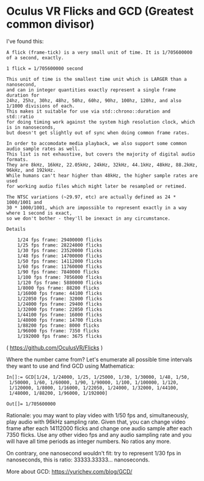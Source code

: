 # Oculus VR Flicks and GCD (Greatest common divisor)

I've found this:

```
A flick (frame-tick) is a very small unit of time. It is 1/705600000 of a second, exactly.

1 flick = 1/705600000 second

This unit of time is the smallest time unit which is LARGER than a nanosecond,
and can in integer quantities exactly represent a single frame duration for 
24hz, 25hz, 30hz, 48hz, 50hz, 60hz, 90hz, 100hz, 120hz, and also 1/1000 divisions of each.
This makes it suitable for use via std::chrono::duration and std::ratio 
for doing timing work against the system high resolution clock, which is in nanoseconds,
but doesn't get slightly out of sync when doing common frame rates.

In order to accomodate media playback, we also support some common audio sample rates as well.
This list is not exhaustive, but covers the majority of digital audio formats.
They are 8kHz, 16kHz, 22.05kHz, 24kHz, 32kHz, 44.1kHz, 48kHz, 88.2kHz, 96kHz, and 192kHz. 
While humans can't hear higher than 48kHz, the higher sample rates are used 
for working audio files which might later be resampled or retimed.

The NTSC variations (~29.97, etc) are actually defined as 24 * 1000/1001 and 
30 * 1000/1001, which are impossible to represent exactly in a way where 1 second is exact,
so we don't bother - they'll be inexact in any circumstance.

Details

    1/24 fps frame: 29400000 flicks
    1/25 fps frame: 28224000 flicks
    1/30 fps frame: 23520000 flicks
    1/48 fps frame: 14700000 flicks
    1/50 fps frame: 14112000 flicks
    1/60 fps frame: 11760000 flicks
    1/90 fps frame: 7840000 flicks
    1/100 fps frame: 7056000 flicks
    1/120 fps frame: 5880000 flicks
    1/8000 fps frame: 88200 flicks
    1/16000 fps frame: 44100 flicks
    1/22050 fps frame: 32000 flicks
    1/24000 fps frame: 29400 flicks
    1/32000 fps frame: 22050 flicks
    1/44100 fps frame: 16000 flicks
    1/48000 fps frame: 14700 flicks
    1/88200 fps frame: 8000 flicks
    1/96000 fps frame: 7350 flicks
    1/192000 fps frame: 3675 flicks
```
( https://github.com/OculusVR/Flicks )

Where the number came from?
Let's enumerate all possible time intervals they want to use and find GCD using Mathematica:

```
In[]:= GCD[1/24, 1/24000, 1/25, 1/25000, 1/30, 1/30000, 1/48, 1/50, 
 1/50000, 1/60, 1/60000, 1/90, 1/90000, 1/100, 1/100000, 1/120, 
 1/120000, 1/8000, 1/16000, 1/22050, 1/24000, 1/32000, 1/44100, 
 1/48000, 1/88200, 1/96000, 1/192000]

Out[]= 1/705600000
```

Rationale: you may want to play video with 1/50 fps and, simultaneously, play audio with 96kHz sampling rate.
Given that, you can change video frame after each 14112000 flicks and change one audio sample after each 7350 flicks.
Use any other video fps and any audio sampling rate and you will have all time periods as integer numbers.
No ratios any more.

On contrary, one nanosecond wouldn't fit: try to represent 1/30 fps in nanoseconds, this is ratio: 33333.33333... nanoseconds.

More about GCD: https://yurichev.com/blog/GCD/

